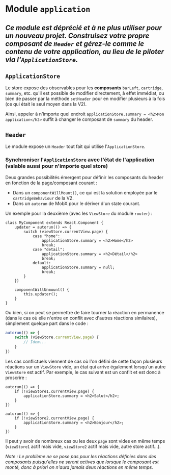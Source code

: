 # Module `application`

## _Ce module est déprécié et à ne plus utiliser pour un nouveau projet. Construisez votre propre composant de `Header` et gérez-le comme le contenu de votre application, au lieu de le piloter via l'`ApplicationStore`._

## `ApplicationStore`
Le store expose des observables pour les **composants** `barLeft`, `cartridge`, `summary`, etc. qu'il est possible de modifier directement, à effet immédiat, ou bien de passer par la méthode `setHeader` pour en modifier plusieurs à la fois (ce qui était le seul moyen dans la V2).

Ainsi, appeler à n'importe quel endroit `applicationStore.summary = <h2>Mon application</h2>` suffit à changer le composant de `summary` du header.

## `Header`
Le module expose un `Header` tout fait qui utilise l'`ApplicationStore`.

### Synchroniser l'`ApplicationStore` avec l'état de l'application (valable aussi pour n'importe quel store)
Deux grandes possibilités émergent pour définir les composants du header en fonction de la page/composant courant :
* Dans un `componentWillMount()`, ce qui est la solution employée par le `cartridgeBehaviour` de la V2.
* Dans un `autorun` de MobX pour le dériver d'un state courant.

Un exemple pour la deuxième (avec les `ViewStore` du module `router`) :

```tsx
class MyComponent extends React.Component {
    updater = autorun(() => {
        switch (viewStore.currentView.page) {
            case "home":
                applicationStore.summary = <h2>Home</h2>
                break;
            case "detail":
                applicationStore.summary = <h2>Détail</h2>
                break;
            default:
                applicationStore.summary = null;
                break;
        }
    })

    componentWillUnmount() {
        this.updater();
    }
}
```

Ou bien, si on peut se permettre de faire tourner la réaction en permanence (dans le cas où elle n'entre en conflit avec d'autres réactions similaires), simplement quelque part dans le code :

```ts
autorun(() => {
    switch (viewStore.currentView.page) {
        // Idem...
    }
})
```

Les cas conflictuels viennent de cas où l'on défini de cette façon plusieurs réactions sur un `ViewStore` vide, un état qui arrive également lorsqu'un autre `ViewStore` est actif. Par exemple, le cas suivant est un conflit et est donc à proscrire :

```tsx
autorun(() => {
    if (!viewStore1.currentView.page) {
        applicationStore.summary = <h2>Salut</h2>;
    }
})

autorun(() => {
    if (!viewStore2.currentView.page) {
        applicationStore.summary = <h2>Bonjour</h2>;
    }
})
```

Il peut y avoir de nombreux cas ou les deux `page` sont vides en même temps (`viewStore1` actif mais vide, `viewStore2` actif mais vide, autre store actif...).

*Note : Le problème ne se pose pas pour les réactions définies dans des composants puisqu'elles ne seront actives que lorsque le composant est monté, donc à priori on n'aura jamais deux réactions en même temps.*
